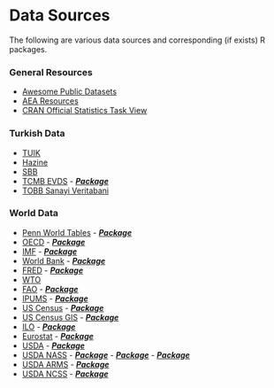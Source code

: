 Data Sources
================

The following are various data sources and corresponding (if exists) R
packages.

### General Resources

-   [Awesome Public
    Datasets](https://github.com/awesomedata/awesome-public-datasets)
-   [AEA Resources](https://www.aeaweb.org/rfe/showCat.php?cat_id=6)
-   [CRAN Official Statistics Task
    View](https://cran.r-project.org/web/views/OfficialStatistics.html)

### Turkish Data

-   [TUIK](http://www.tuik.gov.tr/)
-   [Hazine](https://muhasebat.hmb.gov.tr/genel-yonetim-mali-istatistikleri)
-   [SBB](http://www.sbb.gov.tr/ekonomik-veriler/)
-   [TCMB EVDS](https://evds2.tcmb.gov.tr/) -
    [***Package***](https://github.com/emraher/cbRt)
-   [TOBB Sanayi Veritabani](http://sanayi.tobb.org.tr/index.php)

### World Data

-   [Penn World Tables](https://www.rug.nl/ggdc/productivity/pwt/) -
    [***Package***](https://cran.r-project.org/web/packages/pwt9/index.html)
-   [OECD](https://stats.oecd.org/) -
    [***Package***](https://cran.r-project.org/web/packages/OECD/index.html)
-   [IMF](https://data.imf.org/?sk=388DFA60-1D26-4ADE-B505-A05A558D9A42&sId=1479329132316) -
    [***Package***](https://cran.r-project.org/web/packages/imfr/index.html)
-   [World Bank](https://data.worldbank.org/) -
    [***Package***](https://cran.r-project.org/web/packages/WDI/index.html)
-   [FRED](https://fred.stlouisfed.org/) -
    [***Package***](https://cran.r-project.org/web/packages/fredr/index.html)
-   [WTO](https://data.wto.org/)
-   [FAO](http://www.fao.org/faostat/en/#home) -
    [***Package***](https://cran.r-project.org/web/packages/FAOSTAT/index.html)
-   [IPUMS](https://ipums.org/) -
    [***Package***](https://github.com/mnpopcenter/ipumsr)
-   [US Census]() -
    [***Package***](https://cran.r-project.org/web/packages/tidyqwi/index.html)
-   [US Census GIS]() -
    [***Package***](https://cran.r-project.org/web/packages/tidycensus/index.html)
-   [ILO]() -
    [***Package***](https://cran.r-project.org/web/packages/Rilostat/index.html)
-   [Eurostat]() -
    [***Package***](https://cran.r-project.org/web/packages/eurostat/index.html)
-   [USDA]() -
    [***Package***](https://cran.r-project.org/web/packages/rusda/index.html)
-   [USDA NASS]() -
    [***Package***](https://cran.r-project.org/web/packages/usdarnass/index.html) -
    [***Package***](https://cran.r-project.org/web/packages/tidyUSDA/index.html) -
    [***Package***](https://cran.r-project.org/web/packages/rnassqs/index.html)
-   [USDA ARMS]() -
    [***Package***](https://cran.r-project.org/web/packages/rarms/index.html)
-   [USDA NCSS]() -
    [***Package***](https://cran.r-project.org/web/packages/soilDB/index.html)
